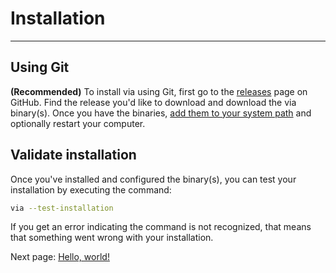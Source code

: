 # Installation
---
## Using Git
**(Recommended)**
To install via using Git, first go to the [releases]() page on GitHub.
Find the release you'd like to download and download the via binary(s).
Once you have the binaries, [add them to your system path]() and optionally restart your computer.

## Validate installation
Once you've installed and configured the binary(s), you can test your installation by executing the command:
```bash
via --test-installation
```
If you get an error indicating the command is not recognized, that means that something went wrong with your installation.

Next page: [Hello, world!](hello_world.md)